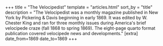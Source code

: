 +++
title = "The Velocipedist"
template = "articles.html"
sort_by = "title"
description = "The Velocipedist was a monthly magazine published in New York by Pickering & Davis beginning in early 1869. It was edited by W. Chester King and ran for three monthly issues during America's brief velocipede craze (fall 1868 to spring 1869). The eight-page quarto format publication covered velocipede news and developments."
[extra]
date_from=1869
date_to=1869
+++